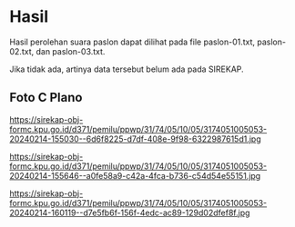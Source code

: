 # Hasil

Hasil perolehan suara paslon dapat dilihat pada file paslon-01.txt, paslon-02.txt, dan paslon-03.txt.

Jika tidak ada, artinya data tersebut belum ada pada SIREKAP.

## Foto C Plano

https://sirekap-obj-formc.kpu.go.id/d371/pemilu/ppwp/31/74/05/10/05/3174051005053-20240214-155030--6d6f8225-d7df-408e-9f98-6322987615d1.jpg

https://sirekap-obj-formc.kpu.go.id/d371/pemilu/ppwp/31/74/05/10/05/3174051005053-20240214-155646--a0fe58a9-c42a-4fca-b736-c54d54e55151.jpg

https://sirekap-obj-formc.kpu.go.id/d371/pemilu/ppwp/31/74/05/10/05/3174051005053-20240214-160119--d7e5fb6f-156f-4edc-ac89-129d02dfef8f.jpg
